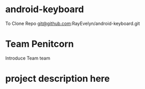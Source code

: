 # android-keyboard
To Clone Repo
git@github.com:RayEvelyn/android-keyboard.git

# Team Penitcorn
Introduce Team team

# project description here 

